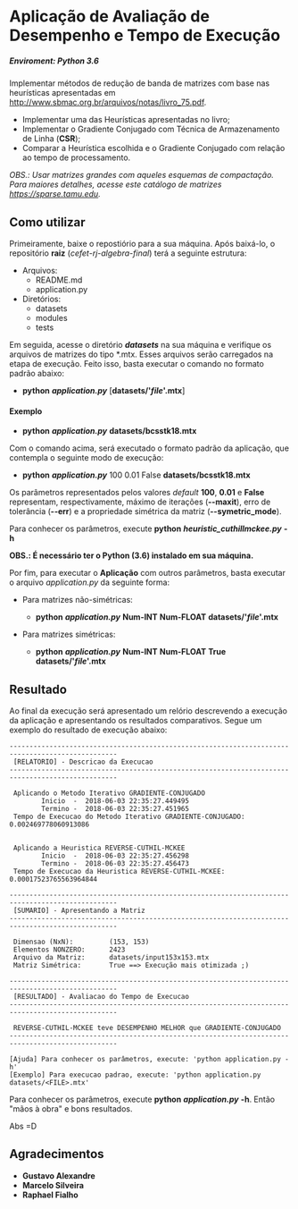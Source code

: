 
# Aplicação de Avaliação de Desempenho e Tempo de Execução
##### Enviroment: Python 3.6

Implementar métodos de redução de banda de matrizes com base nas heurísticas apresentadas em
http://www.sbmac.org.br/arquivos/notas/livro_75.pdf.

* Implementar uma das Heurísticas apresentadas no livro;
* Implementar o Gradiente Conjugado com Técnica de Armazenamento de Linha (**CSR**);
* Comparar a Heurística escolhida e o Gradiente Conjugado com relação ao tempo de processamento.

_OBS.: Usar matrizes grandes com aqueles esquemas de compactação. Para maiores detalhes, acesse este catálogo de matrizes https://sparse.tamu.edu._


## Como utilizar

Primeiramente, baixe o repostiório para a sua máquina.
Após baixá-lo, o repositório **raiz** (_cefet-rj-algebra-final_) terá a seguinte estrutura:

* Arquivos:
    * README.md
    * application.py
* Diretórios: 
    * datasets
    * modules
    * tests

Em seguida, acesse o diretório **_datasets_** na sua máquina e verifique os arquivos de matrizes do tipo *.mtx. Esses arquivos serão carregados na etapa de execução. Feito isso, basta executar o comando no formato padrão abaixo:

* **python** _**application.py**_ [**datasets/'_file_'.mtx**]

#### Exemplo
* **python** _**application.py**_ **datasets/bcsstk18.mtx**

Com o comando acima, será executado o formato padrão da aplicação, que contempla o seguinte modo de execução:

* **python** _**application.py**_ 100 0.01 False **datasets/bcsstk18.mtx**

Os parâmetros representados pelos valores _default_ **100**, **0.01** e **False** representam, respectivamente, máximo de iterações (**--maxit**),
erro de tolerância (**--err**) e a propriedade simétrica da matriz (**--symetric_mode**).

Para conhecer os parâmetros, execute **python** _**heuristic_cuthillmckee.py**_ **-h**

**OBS.: É necessário ter o Python (3.6) instalado em sua máquina.**

Por fim, para executar o **Aplicação** com outros parâmetros, basta executar o arquivo _application.py_ da seguinte forma:

* Para matrizes não-simétricas:
    * **python** _**application.py**_ **Num-INT** **Num-FLOAT** **datasets/'_file_'.mtx**

* Para matrizes simétricas:
    * **python** _**application.py**_ **Num-INT** **Num-FLOAT** **True** **datasets/'_file_'.mtx**

## Resultado

Ao final da execução será apresentado um relório descrevendo a execução da aplicação e apresentando os resultados comparativos. Segue um exemplo do resultado de execução abaixo:

```shell
-------------------------------------------------------------------------------------------------
 [RELATORIO] - Descricao da Execucao
-------------------------------------------------------------------------------------------------

 Aplicando o Metodo Iterativo GRADIENTE-CONJUGADO
        Inicio  -  2018-06-03 22:35:27.449495
        Termino -  2018-06-03 22:35:27.451965
 Tempo de Execucao do Metodo Iterativo GRADIENTE-CONJUGADO:  0.002469778060913086


 Aplicando a Heuristica REVERSE-CUTHIL-MCKEE
        Inicio  -  2018-06-03 22:35:27.456298
        Termino -  2018-06-03 22:35:27.456473
 Tempo de Execucao da Heuristica REVERSE-CUTHIL-MCKEE:  0.00017523765563964844
```

```shell
-------------------------------------------------------------------------------------------------
 [SUMARIO] - Apresentando a Matriz
-------------------------------------------------------------------------------------------------

 Dimensao (NxN):         (153, 153)
 Elementos NONZERO:      2423
 Arquivo da Matriz:      datasets/input153x153.mtx
 Matriz Simétrica:       True ==> Execução mais otimizada ;)
```

```shell
-------------------------------------------------------------------------------------------------
 [RESULTADO] - Avaliacao do Tempo de Execucao
-------------------------------------------------------------------------------------------------

 REVERSE-CUTHIL-MCKEE teve DESEMPENHO MELHOR que GRADIENTE-CONJUGADO
-------------------------------------------------------------------------------------------------

[Ajuda] Para conhecer os parâmetros, execute: 'python application.py -h'
[Exemplo] Para execucao padrao, execute: 'python application.py datasets/<FILE>.mtx'
```

Para conhecer os parâmetros, execute **python** _**application.py**_ **-h**.
Então "mãos à obra" e bons resultados.

Abs =D


## Agradecimentos
 
* **Gustavo Alexandre**
* **Marcelo Silveira**
* **Raphael Fialho**
